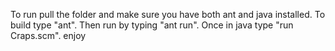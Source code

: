 To run pull the folder and make sure you have both ant and java installed.
To build type "ant". 
Then run by typing "ant run". 
Once in java type "run Craps.scm". 
enjoy
